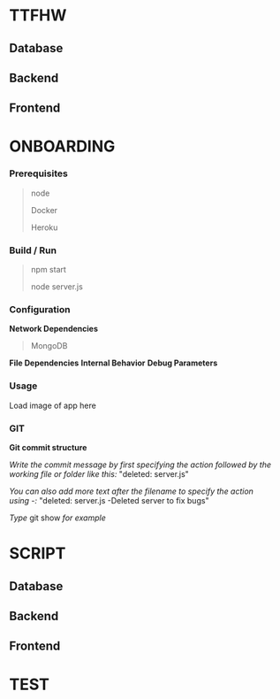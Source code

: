 # TTFHW

## Database

## Backend 

## Frontend

# ONBOARDING

### Prerequisites

> node
>
> Docker
>
> Heroku

### Build / Run

> npm start
>
> node server.js

### Configuration

**Network Dependencies**

> MongoDB

**File Dependencies**
**Internal Behavior**
**Debug Parameters**

### Usage

Load image of app here

### GIT

**Git commit structure**

*Write the commit message by first specifying the action followed by the  
working file or folder like this:* "deleted: server.js"

*You can also add more text after the filename to specify the action  
using -:* "deleted: server.js -Deleted server to fix bugs"

*Type* git show *for example*

# SCRIPT

## Database

## Backend

## Frontend

# TEST
